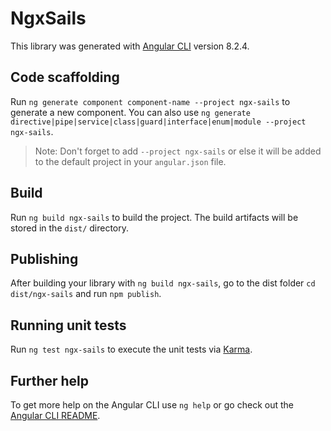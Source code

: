 # NgxSails

This library was generated with [Angular CLI](https://github.com/angular/angular-cli) version 8.2.4.

## Code scaffolding

Run `ng generate component component-name --project ngx-sails` to generate a new component. You can also use `ng generate directive|pipe|service|class|guard|interface|enum|module --project ngx-sails`.
> Note: Don't forget to add `--project ngx-sails` or else it will be added to the default project in your `angular.json` file. 

## Build

Run `ng build ngx-sails` to build the project. The build artifacts will be stored in the `dist/` directory.

## Publishing

After building your library with `ng build ngx-sails`, go to the dist folder `cd dist/ngx-sails` and run `npm publish`.

## Running unit tests

Run `ng test ngx-sails` to execute the unit tests via [Karma](https://karma-runner.github.io).

## Further help

To get more help on the Angular CLI use `ng help` or go check out the [Angular CLI README](https://github.com/angular/angular-cli/blob/master/README.md).
